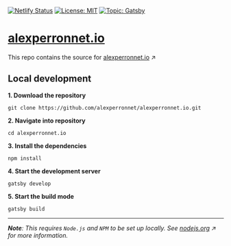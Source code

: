 [![Netlify Status](https://api.netlify.com/api/v1/badges/e5073c18-184b-4be1-ae29-299b33725c9f/deploy-status)](https://app.netlify.com/sites/alexperronnet/deploys)
[![License: MIT](https://img.shields.io/badge/License-MIT-yellow.svg)](/LICENSE)
[![Topic: Gatsby](https://img.shields.io/badge/Topic-Gatsby-purple.svg)](https://www.gatsbyjs.org)

# [alexperronnet.io](https://alexperronnet.io)

This repo contains the source for [alexperronnet.io](https://alexperronnet.io) ↗️

## Local development

**1. Download the repository**
```shell
git clone https://github.com/alexperronnet/alexperronnet.io.git
```

**2. Navigate into repository**
```shell
cd alexperronnet.io
```

**3. Install the dependencies**
```shell
npm install
```

**4. Start the development server**
```shell
gatsby develop
```

**5. Start the build mode**
```shell
gatsby build
```

---

_**Note**: This requires `Node.js` and `NPM` to be set up locally. See [nodejs.org](https://nodejs.org) ↗️ for more information._
